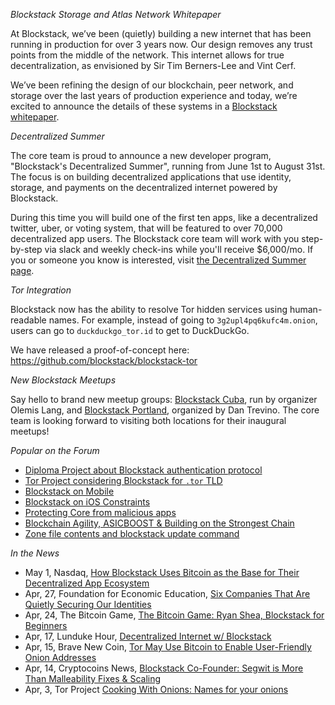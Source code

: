 *Blockstack Storage and Atlas Network Whitepaper*

At Blockstack, we’ve been (quietly) building a new internet that has been running in production for over 3 years now. Our design removes any trust points from the middle of the network. This internet allows for true decentralization, as envisioned by Sir Tim Berners-Lee and Vint Cerf.

We’ve been refining the design of our blockchain, peer network, and storage over the last years of production experience and today, we’re excited to announce the details of these systems in a [Blockstack whitepaper](***Insert_URL-here***).

*Decentralized Summer*

The core team is proud to announce a new developer program, "Blockstack's Decentralized Summer", running from June 1st to August 31st. The focus is on building decentralized applications that use identity, storage, and payments on the decentralized internet powered by Blockstack.

During this time you will build one of the first ten apps, like a decentralized twitter, uber, or voting system, that will be featured to over 70,000 decentralized app users. The Blockstack core team will work with you step-by-step via slack and weekly check-ins while you'll receive $6,000/mo. If you or someone you know is interested, visit [the Decentralized Summer page](https://www.eventbrite.com/e/blockstacks-decentralized-summer-tickets-34395687427).

*Tor Integration*

Blockstack now has the ability to resolve Tor hidden services using human-readable names. For example, instead of going to `3g2upl4pq6kufc4m.onion`, users can go to `duckduckgo_tor.id` to get to DuckDuckGo.

We have released a proof-of-concept here: https://github.com/blockstack/blockstack-tor

*New Blockstack Meetups*

Say hello to brand new meetup groups: [Blockstack Cuba](https://www.meetup.com/Blockstack-cuba/), run by organizer Olemis Lang, and [Blockstack Portland](https://www.meetup.com/Blockstack-Portland/), organized by Dan Trevino. The core team is looking forward to visiting both locations for their inaugural meetups!

*Popular on the Forum*

- [Diploma Project about Blockstack authentication protocol](https://forum.blockstack.org/t/diploma-project-about-blockstack-authentication-protocol/850)
- [Tor Project considering Blockstack for `.tor` TLD](https://forum.blockstack.org/t/tor-project-considering-blockstack-for-tor-tld/919)
- [Blockstack on Mobile](https://forum.blockstack.org/t/blockstack-on-mobile/804)
- [Blockstack on iOS Constraints](https://forum.blockstack.org/t/blockstack-on-ios-constraints/898)
- [Protecting Core from malicious apps](https://forum.blockstack.org/t/protecting-core-from-malicious-apps/911)
- [Blockchain Agility, ASICBOOST & Building on the Strongest Chain](https://forum.blockstack.org/t/blockchain-agility-asicboost-building-on-the-strongest-chain/923/2)
- [Zone file contents and blockstack update command](https://forum.blockstack.org/t/zone-file-contents-and-blockstack-update-command/616/6)

*In the News*

- May 1, Nasdaq,  [How Blockstack Uses Bitcoin as the Base for Their Decentralized App Ecosystem](http://www.nasdaq.com/article/how-blockstack-uses-bitcoin-as-the-base-for-their-decentralized-app-ecosystem-cm782165)
- Apr, 27, Foundation for Economic Education, [Six Companies That Are Quietly Securing Our Identities](https://fee.org/articles/six-companies-that-are-quietly-securing-our-identities/)
- Apr, 24, The Bitcoin Game, [The Bitcoin Game: Ryan Shea, Blockstack for Beginners](https://letstalkbitcoin.com/blog/post/the-bitcoin-game-44-ryan-shea-blockstack-for-beginners)
- Apr, 17, Lunduke Hour, [Decentralized Internet w/ Blockstack](https://youtu.be/i1fThdPbAEA?t=3m46s)
- Apr, 15, Brave New Coin, [Tor May Use Bitcoin to Enable User-Friendly Onion Addresses](https://bravenewcoin.com/news/tor-may-use-bitcoin-to-enable-user-friendly-onion-addresses/)
- Apr, 14, Cryptocoins News, [Blockstack Co-Founder: Segwit is More Than Malleability Fixes & Scaling](https://www.cryptocoinsnews.com/blockstack-co-founder-segwit-is-more-than-malleability-fixes-scaling/)
- Apr, 3, Tor Project [Cooking With Onions: Names for your onions](https://blog.torproject.org/blog/cooking-onions-names-your-onions)
